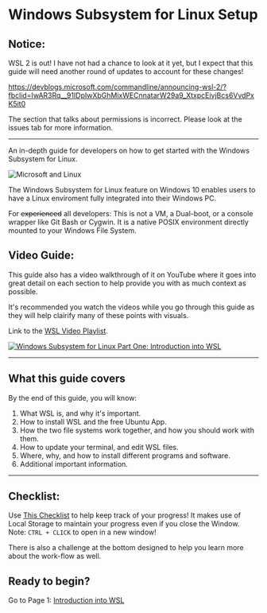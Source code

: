# Windows Subsystem for Linux Setup

## Notice:

WSL 2 is out! I have not had a chance to look at it yet, but I expect that this guide will need another round of updates to account for these changes!

https://devblogs.microsoft.com/commandline/announcing-wsl-2/?fbclid=IwAR3Rq__91IDpIwXbGhMixWECnnatarW29a9_XtxpcEivjBcs6VvdPxK5it0

 The section that talks about permissions is incorrect. Please look at the issues tab for more information.
 ___

An in-depth guide for developers on how to get started with the Windows Subsystem for Linux.

![Microsoft and Linux](https://i.imgur.com/GOij8My.png)

The Windows Subsystem for Linux feature on Windows 10 enables users to have a Linux enviroment fully integrated into their Windows PC.

For ~~experienced~~ all developers: This is not a VM, a Dual-boot, or a console wrapper like Git Bash or Cygwin. It is a native POSIX environment directly mounted to your Windows File System.

## Video Guide:

This guide also has a video walkthrough of it on YouTube where it goes into great detail on each section to help provide you with as much context as possible.

It's recommended you watch the videos while you go through this guide as they will help clairify many of these points with visuals.

Link to the [WSL Video Playlist](https://www.youtube.com/channel/UCh0yhZV7OrQ-vojQBqSF0RA/).

<a href="http://www.youtube.com/watch?feature=player_embedded&v=ixqKqHfCDWM" target="_blank"><img src="http://img.youtube.com/vi/ixqKqHfCDWM/0.jpg" alt="Windows Subsystem for Linux Part One: Introduction into WSL"/></a>

---

## What this guide covers

By the end of this guide, you will know:

1. What WSL is, and why it's important.
1. How to install WSL and the free Ubuntu App.
1. How the two file systems work together, and how you should work with them.
1. How to update your terminal, and edit WSL files.
1. Where, why, and how to install different programs and software.
1. Additional important information.

---

## Checklist:

Use [This Checklist](https://michaeltreat.github.io/Windows-Subsystem-For-Linux-Setup-Guide/) to help keep track of your progress! It makes use of Local Storage to maintain your progress even if you close the Window. Note:  `CTRL + CLICK` to open in a new window!

There is also a challenge at the bottom designed to help you learn more about the work-flow as well.

## Ready to begin?

Go to Page 1: [Introduction into WSL](./readmes/01_preface.md)
